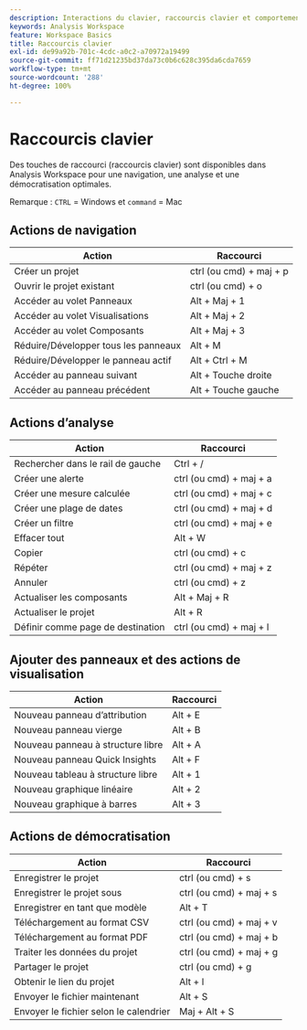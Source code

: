```yaml
---
description: Interactions du clavier, raccourcis clavier et comportements pointer-cliquer dans Analysis Workspace.
keywords: Analysis Workspace
feature: Workspace Basics
title: Raccourcis clavier
exl-id: de99a92b-701c-4cdc-a0c2-a70972a19499
source-git-commit: ff71d21235bd37da73c0b6c628c395da6cda7659
workflow-type: tm+mt
source-wordcount: '288'
ht-degree: 100%

---
```


# Raccourcis clavier

Des touches de raccourci (raccourcis clavier) sont disponibles dans Analysis Workspace pour une navigation, une analyse et une démocratisation optimales.

Remarque : `CTRL` = Windows et `command` = Mac

## Actions de navigation

| Action | Raccourci |
|---|---|
| Créer un projet | ctrl (ou cmd) + maj + p |
| Ouvrir le projet existant | ctrl (ou cmd) + o |
| Accéder au volet Panneaux | Alt + Maj + 1 |
| Accéder au volet Visualisations | Alt + Maj + 2 |
| Accéder au volet Composants | Alt + Maj + 3 |
| Réduire/Développer tous les panneaux | Alt + M |
| Réduire/Développer le panneau actif | Alt + Ctrl + M |
| Accéder au panneau suivant | Alt + Touche droite |
| Accéder au panneau précédent | Alt + Touche gauche |

## Actions d’analyse

| Action | Raccourci |
|---|---|
| Rechercher dans le rail de gauche | Ctrl + / |
| Créer une alerte | ctrl (ou cmd) + maj + a |
| Créer une mesure calculée | ctrl (ou cmd) + maj + c |
| Créer une plage de dates | ctrl (ou cmd) + maj + d |
| Créer un filtre | ctrl (ou cmd) + maj + e |
| Effacer tout | Alt + W |
| Copier | ctrl (ou cmd) + c |
| Répéter | ctrl (ou cmd) + maj + z |
| Annuler | ctrl (ou cmd) + z |
| Actualiser les composants | Alt + Maj + R |
| Actualiser le projet | Alt + R |
| Définir comme page de destination | ctrl (ou cmd) + maj + l |

## Ajouter des panneaux et des actions de visualisation

| Action | Raccourci |
|---|---|
| Nouveau panneau d’attribution | Alt + E |
| Nouveau panneau vierge | Alt + B |
| Nouveau panneau à structure libre | Alt + A |
| Nouveau panneau Quick Insights | Alt + F |
| Nouveau tableau à structure libre | Alt + 1 |
| Nouveau graphique linéaire | Alt + 2 |
| Nouveau graphique à barres | Alt + 3 |

## Actions de démocratisation

| Action | Raccourci |
|---|---|
| Enregistrer le projet | ctrl (ou cmd) + s |
| Enregistrer le projet sous | ctrl (ou cmd) + maj + s |
| Enregistrer en tant que modèle | Alt + T |
| Téléchargement au format CSV | ctrl (ou cmd) + maj + v |
| Téléchargement au format PDF | ctrl (ou cmd) + maj + b |
| Traiter les données du projet | ctrl (ou cmd) + maj + g |
| Partager le projet | ctrl (ou cmd) + g |
| Obtenir le lien du projet | Alt + l |
| Envoyer le fichier maintenant | Alt + S |
| Envoyer le fichier selon le calendrier | Maj + Alt + S |
